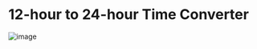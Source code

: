 ﻿# 12-hour to 24-hour Time Converter
![image](https://github.com/Fasiuddin22/WEB-DEVELOPMENT/assets/127682497/efb2f0d9-8216-4d47-b9b8-784a3b4ba1a0)

